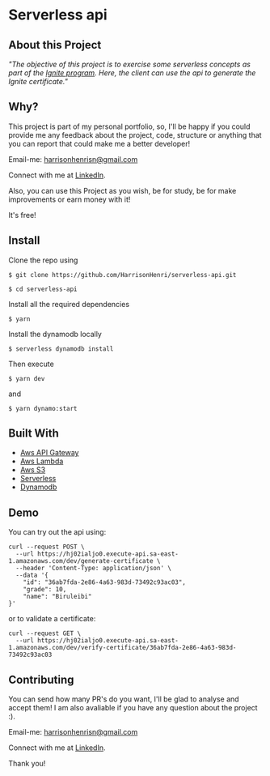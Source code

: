 # Serverless api

## About this Project

_"The objective of this project is to exercise some serverless concepts as part of the [Ignite program](https://rocketseat.com.br/ignite). Here, the client can use the api to generate the Ignite certificate."_

## Why?

This project is part of my personal portfolio, so, I'll be happy if you could provide me any feedback about the project, code, structure or anything that you can report that could make me a better developer!

Email-me: harrisonhenrisn@gmail.com

Connect with me at [LinkedIn](https://linkedin.com/in/harrison-henri-dos-santos-nascimento).

Also, you can use this Project as you wish, be for study, be for make improvements or earn money with it!

It's free!

## Install

Clone the repo using

```
$ git clone https://github.com/HarrisonHenri/serverless-api.git
```

```
$ cd serverless-api
```

Install all the required dependencies

```
$ yarn
```

Install the dynamodb locally

```
$ serverless dynamodb install
```

Then execute

```
$ yarn dev
```

and

```
$ yarn dynamo:start
```

## Built With

- [Aws API Gateway](https://aws.amazon.com/pt/api-gateway/)
- [Aws Lambda](https://aws.amazon.com/pt/lambda/)
- [Aws S3](https://aws.amazon.com/pt/s3/)
- [Serverless](https://www.serverless.com/)
- [Dynamodb](https://aws.amazon.com/pt/dynamodb/) 

## Demo

You can try out the api using:

```
curl --request POST \
  --url https://hj02ialjo0.execute-api.sa-east-1.amazonaws.com/dev/generate-certificate \
  --header 'Content-Type: application/json' \
  --data '{
	"id": "36ab7fda-2e86-4a63-983d-73492c93ac03",
	"grade": 10,
	"name": "Biruleibi"
}'
```

or to validate a certificate:

```
curl --request GET \
  --url https://hj02ialjo0.execute-api.sa-east-1.amazonaws.com/dev/verify-certificate/36ab7fda-2e86-4a63-983d-73492c93ac03
```

## Contributing

You can send how many PR's do you want, I'll be glad to analyse and accept them! I am also avaliable if you have any question about the project :).

Email-me: harrisonhenrisn@gmail.com

Connect with me at [LinkedIn](https://linkedin.com/in/harrison-henri-dos-santos-nascimento-a6ba33112).

Thank you!